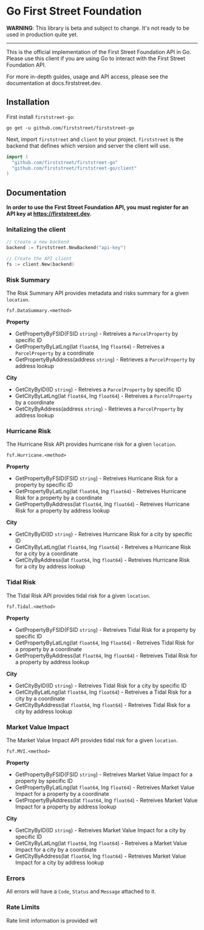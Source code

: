 # Go First Street Foundation

**WARNING**: This library is beta and subject to change. It's not ready to be used in production quite yet.

---

This is the official implementation of the First Street Foundation API in Go. Please use this client if you are using Go to interact with the First Street Foundation API.

For more in-depth guides, usage and API access, please see the documentation at docs.firststreet.dev.

## Installation

First install `firststreet-go`:

```
go get -u github.com/firststreet/firststreet-go
```

Next, import `firststreet` and `client` to your project. `firststreet` is the backend that defines which version and server the client will use.

```go
import (
  "github.com/firststreet/firststreet-go"
  "github.com/firststreet/firststreet-go/client"
)
```

## Documentation

**In order to use the First Street Foundation API, you must register for an API key at https://firststreet.dev.**

### Initalizing the client

```go
// Create a new backend
backend := firststreet.NewBackend("api-key")

// Create the API client
fs := client.New(backend)
```

### **Risk Summary**

The Risk Summary API provides metadata and risks summary for a given `location`.

`fsf.DataSummary.<method>`

**Property**

- GetPropertyByFSID(FSID `string`) - Retreives a `ParcelProperty` by specific ID
- GetPropertyByLatLng(lat `float64`, lng `float64`) - Retreives a `ParcelProperty` by a coordinate
- GetPropertyByAddress(address `string`) - Retrieves a `ParcelProperty` by address lookup

**City**

- GetCityByID(ID `string`) - Retreives a `ParcelProperty` by specific ID
- GetCityByLatLng(lat `float64`, lng `float64`) - Retreives a `ParcelProperty` by a coordinate
- GetCityByAddress(address `string`) - Retrieves a `ParcelProperty` by address lookup

### **Hurricane Risk**

The Hurricane Risk API provides hurricane risk for a given `location`.

`fsf.Hurricane.<method>`

**Property**

- GetPropertyByFSID(FSID `string`) - Retreives Hurricane Risk for a property by specific ID
- GetPropertyByLatLng(lat `float64`, lng `float64`) - Retreives Hurricane Risk for a property by a coordinate
- GetPropertyByAddress(lat `float64`, lng `float64`) - Retreives Hurricane Risk for a property by address lookup

**City**

- GetCityByID(ID `string`) - Retreives Hurricane Risk for a city by specific ID
- GetCityByLatLng(lat `float64`, lng `float64`) - Retreives a Hurricane Risk for a city by a coordinate
- GetCityByAddress(lat `float64`, lng `float64`) - Retreives Hurricane Risk for a city by address lookup

### **Tidal Risk**

The Tidal Risk API provides tidal risk for a given `location`.

`fsf.Tidal.<method>`

**Property**

- GetPropertyByFSID(FSID `string`) - Retreives Tidal Risk for a property by specific ID
- GetPropertyByLatLng(lat `float64`, lng `float64`) - Retreives Tidal Risk for a property by a coordinate
- GetPropertyByAddress(lat `float64`, lng `float64`) - Retreives Tidal Risk for a property by address lookup

**City**

- GetCityByID(ID `string`) - Retreives Tidal Risk for a city by specific ID
- GetCityByLatLng(lat `float64`, lng `float64`) - Retreives a Tidal Risk for a city by a coordinate
- GetCityByAddress(lat `float64`, lng `float64`) - Retreives Tidal Risk for a city by address lookup

### **Market Value Impact**

The Market Value Impact API provides tidal risk for a given `location`.

`fsf.MVI.<method>`

**Property**

- GetPropertyByFSID(FSID `string`) - Retreives Market Value Impact for a property by specific ID
- GetPropertyByLatLng(lat `float64`, lng `float64`) - Retreives Market Value Impact for a property by a coordinate
- GetPropertyByAddress(lat `float64`, lng `float64`) - Retreives Market Value Impact for a property by address lookup

**City**

- GetCityByID(ID `string`) - Retreives Market Value Impact for a city by specific ID
- GetCityByLatLng(lat `float64`, lng `float64`) - Retreives a Market Value Impact for a city by a coordinate
- GetCityByAddress(lat `float64`, lng `float64`) - Retreives Market Value Impact for a city by address lookup

### Errors

All errors will have a `Code`, `Status` and `Message` attached to it.

### Rate Limits

Rate limit information is provided wit
